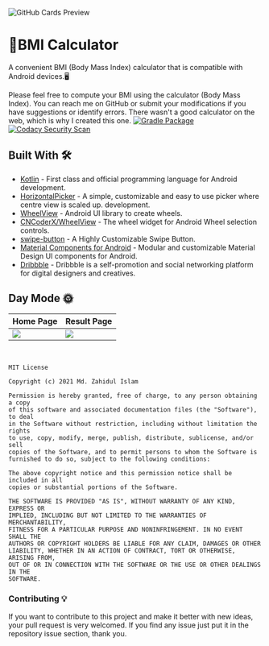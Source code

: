 ![GitHub Cards Preview](https://github.com/JahidHasanCO/BMI-Calculator/blob/master/ART/cover.jpg)

# 🔖BMI Calculator
A convenient BMI (Body Mass Index) calculator that is compatible with Android devices.🖥

Please feel free to compute your BMI using the calculator (Body Mass Index). You can reach me on GitHub or submit your modifications if you have suggestions or identify errors. There wasn't a good calculator on the web, which is why I created this one.
[![Gradle Package](https://github.com/JahidHasanCO/BMI-Calculator/actions/workflows/gradle-publish.yml/badge.svg)](https://github.com/JahidHasanCO/BMI-Calculator/actions/workflows/gradle-publish.yml)[![Codacy Security Scan](https://github.com/JahidHasanCO/BMI-Calculator/actions/workflows/codacy.yml/badge.svg)](https://github.com/JahidHasanCO/BMI-Calculator/actions/workflows/codacy.yml)
## Built With 🛠

- [Kotlin](https://kotlinlang.org/) - First class and official programming language for Android
  development.
- [HorizontalPicker](https://github.com/adityagohad/HorizontalPicker) - A simple, customizable and easy to use picker where centre view is scaled up.
  development.
- [WheelView](https://github.com/psuzn/WheelView) - Android UI library to create wheels.
- [CNCoderX/WheelView](https://github.com/CNCoderX/WheelView) - The wheel widget for Android Wheel selection controls.
- [swipe-button](https://github.com/mhdmoh/swipe-button) - A Highly Customizable Swipe Button.
- [Material Components for Android](https://github.com/material-components/material-components-android) - Modular and customizable Material Design UI components for Android.
- [Dribbble](https://dribbble.com/shots/4445853-BMI-Calculator-app) - Dribbble is a self-promotion and social networking platform for digital designers and creatives.


## Day Mode 🌞
Home Page | Result Page
--- | --- 
![](https://github.com/JahidHasanCO/BMI-Calculator/blob/master/ART/home%20page.jpg) | ![](https://github.com/JahidHasanCO/BMI-Calculator/blob/master/ART/result%20page.jpg) 
<br />


```
MIT License

Copyright (c) 2021 Md. Zahidul Islam

Permission is hereby granted, free of charge, to any person obtaining a copy
of this software and associated documentation files (the "Software"), to deal
in the Software without restriction, including without limitation the rights
to use, copy, modify, merge, publish, distribute, sublicense, and/or sell
copies of the Software, and to permit persons to whom the Software is
furnished to do so, subject to the following conditions:

The above copyright notice and this permission notice shall be included in all
copies or substantial portions of the Software.

THE SOFTWARE IS PROVIDED "AS IS", WITHOUT WARRANTY OF ANY KIND, EXPRESS OR
IMPLIED, INCLUDING BUT NOT LIMITED TO THE WARRANTIES OF MERCHANTABILITY,
FITNESS FOR A PARTICULAR PURPOSE AND NONINFRINGEMENT. IN NO EVENT SHALL THE
AUTHORS OR COPYRIGHT HOLDERS BE LIABLE FOR ANY CLAIM, DAMAGES OR OTHER
LIABILITY, WHETHER IN AN ACTION OF CONTRACT, TORT OR OTHERWISE, ARISING FROM,
OUT OF OR IN CONNECTION WITH THE SOFTWARE OR THE USE OR OTHER DEALINGS IN THE
SOFTWARE.
```

### Contributing 💡
If you want to contribute to this project and make it better with new ideas, your pull request is very welcomed.
If you find any issue just put it in the repository issue section, thank you.

